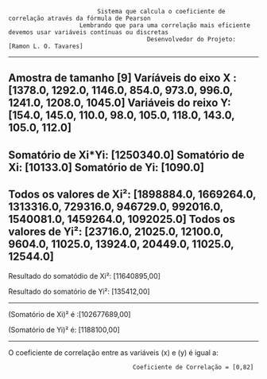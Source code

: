  
                             Sistema que calcula o coeficiente de correlação através da fórmula de Pearson
                        Lembrando que para uma correlação mais eficiente devemos usar variáveis contínuas ou discretas
                                           Desenvolvedor do Projeto: [Ramon L. O. Tavares]
-------------------------------------------------------------------
Amostra de tamanho [9]
Varíáveis do eixo X : [1378.0, 1292.0, 1146.0, 854.0, 973.0, 996.0, 1241.0, 1208.0, 1045.0]
Variáveis do reixo Y: [154.0, 145.0, 110.0, 98.0, 105.0, 118.0, 143.0, 105.0, 112.0]
-------------------------------------------------------------------------
Somatório de Xi*Yi: [1250340.0]
Somatório de Xi: [10133.0]
Somatório de Yi: [1090.0]
-------------------------------------------------------------------------
Todos os valores  de Xi²: [1898884.0, 1669264.0, 1313316.0, 729316.0, 946729.0, 992016.0, 1540081.0, 1459264.0, 1092025.0]
Todos os valores de Yi²: [23716.0, 21025.0, 12100.0, 9604.0, 11025.0, 13924.0, 20449.0, 11025.0, 12544.0]
-------------------------------------------------------------------------
Resultado do somatódio de Xi²: [11640895,00]

Resultado do somatório de Yi²: [135412,00]

-------------------------------------------------------------------------
(Somatório de Xi)² é :[102677689,00]

 (Somatório de Yi)² é: [1188100,00]

-------------------------------------------------------------------
O coeficiente de correlação entre as variáveis (x) e (y) é igual a: 

                                       Coeficiente de Correlação = [0,82]
